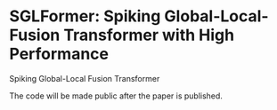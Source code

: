 # SGLFormer: Spiking Global-Local-Fusion Transformer with High Performance
Spiking Global-Local Fusion Transformer

The code will be made public after the paper is published. 
